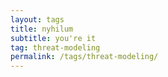 ```yaml
---
layout: tags
title: nyhilum
subtitle: you're it
tag: threat-modeling
permalink: /tags/threat-modeling/
---
```

